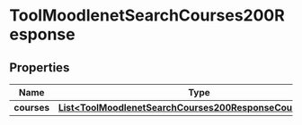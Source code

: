 

# ToolMoodlenetSearchCourses200Response


## Properties

| Name | Type | Description | Notes |
|------------ | ------------- | ------------- | -------------|
|**courses** | [**List&lt;ToolMoodlenetSearchCourses200ResponseCoursesInner&gt;**](ToolMoodlenetSearchCourses200ResponseCoursesInner.md) |  |  |



